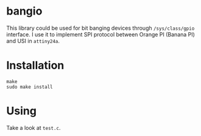 # bangio

This library could be used for bit banging devices through `/sys/class/gpio` interface. I use it to implement SPI protocol between Orange PI (Banana PI) and USI in `attiny24a`.

# Installation

```
make
sudo make install
```

# Using

Take a look at `test.c`.
